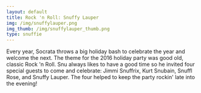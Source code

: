 ```yaml
---
layout: default
title: Rock 'n Roll: Snuffy Lauper
img: /img/snuffylauper.png
img_thumb: /img/snuffylauper_thumb.png
type: snuffie
---
```


Every year, Socrata throws a big holiday bash to celebrate the year and welcome the next. The theme for the 2016 holiday party was good old, classic Rock 'n Roll. Snu always likes to have a good time so he invited four special guests to come and celebrate: Jimmi Snuffrix, Kurt Snubain, Snuffl Rose, and Snuffy Lauper. The four helped to keep the party rockin' late into the evening!